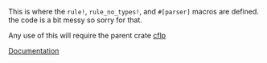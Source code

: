 This is where the `rule!`, `rule_no_types!`, and `#[parser]` macros are defined. the code is a bit messy so sorry for that.

Any use of this will require the parent crate [cflp](https://github.com/fck-language/cflp)

[Documentation](https://fck-language.github.io/cflp)
